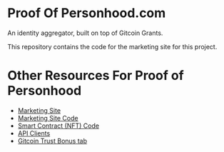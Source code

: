 # Proof Of Personhood.com

An identity aggregator, built on top of Gitcoin Grants.

This repository contains the code for the marketing site for this project.

# Other Resources For Proof of Personhood
- [Marketing Site](https://proofofpersonhood.com/)
- [Marketing Site Code](https://github.com/gitcoinco/proofofpersonhood_com/)
- [Smart Contract (NFT) Code](https://github.com/gitcoinco/PersonhoodPassport)
- [API Clients](https://github.com/gitcoinco/pop_api)
- [Gitcoin Trust Bonus tab](https://gitcoin.co/profile/trust)


